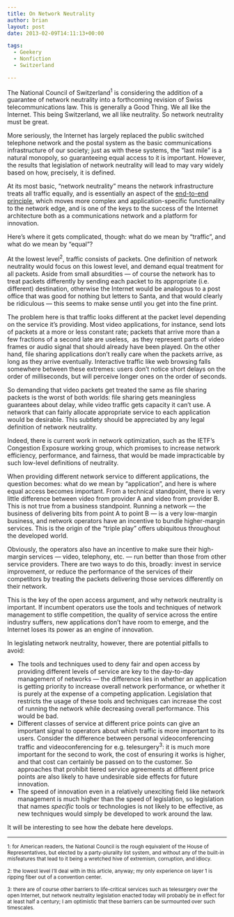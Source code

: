 ```yaml
---
title: On Network Neutrality
author: brian
layout: post
date: 2013-02-09T14:11:13+00:00

tags:
  - Geekery
  - Nonfiction
  - Switzerland

---
```

The National Council of Switzerland<sup>1</sup> is considering the addition of a guarantee of network neutrality into a forthcoming revision of Swiss telecommunications law. This is generally a Good Thing. We all like the Internet. This being Switzerland, we all like neutrality. So network neutrality must be great.

More seriously, the Internet has largely replaced the public switched telephone network and the postal system as the basic communications infrastructure of our society; just as with these systems, the &#8220;last mile&#8221; is a natural monopoly, so guaranteeing equal access to it is important. However, the results that legislation of network neutrality will lead to may vary widely based on how, precisely, it is defined.<!--more-->

At its most basic, &#8220;network neutrality&#8221; means the network infrastructure treats all traffic equally, and is essentially an aspect of the [end-to-end principle][1], which moves more complex and application-specific functionality to the network edge, and is one of the keys to the success of the Internet architecture both as a communications network and a platform for innovation.

Here&#8217;s where it gets complicated, though: what do we mean by &#8220;traffic&#8221;, and what do we mean by &#8220;equal&#8221;?

At the lowest level<sup>2</sup>, traffic consists of packets. One definition of network neutrality would focus on this lowest level, and demand equal treatment for all packets. Aside from small absurdities — of course the network has to treat packets differently by sending each packet to its appropriate (i.e. different) destination, otherwise the Internet would be analogous to a post office that was good for nothing but letters to Santa, and that would clearly be ridiculous — this seems to make sense until you get into the fine print.

The problem here is that traffic looks different at the packet level depending on the service it&#8217;s providing. Most video applications, for instance, send lots of packets at a more or less constant rate; packets that arrive more than a few fractions of a second late are useless,  as they represent parts of video frames or audio signal that should already have been played. On the other hand, file sharing applications don&#8217;t really care when the packets arrive, as long as they arrive eventually. Interactive traffic like web browsing falls somewhere between these extremes: users don&#8217;t notice short delays on the order of milliseconds, but will perceive longer ones on the order of seconds.

So demanding that video packets get treated the same as file sharing packets is the worst of both worlds: file sharing gets meaningless guarantees about delay, while video traffic gets capacity it can&#8217;t use. A network that can fairly allocate appropriate service to each application would be desirable. This subtlety should be appreciated by any legal definition of network neutrality.

Indeed, there is current work in network optimization, such as the IETF&#8217;s Congestion Exposure working group, which promises to increase network efficiency, performance, and fairness, that would be made impracticable by such low-level definitions of neutrality.

When providing different network service to different applications, the question becomes: what do we mean by &#8220;application&#8221;, and here is where equal access becomes important. From a technical standpoint, there is very little difference between video from provider A and video from provider B. This is not true from a business standpoint. Running a network — the business of delivering bits from point A to point B — is a very low-margin business, and network operators have an incentive to bundle higher-margin services. This is the origin of the &#8220;triple play&#8221; offers ubiquitous throughout the developed world.

Obviously, the operators also have an incentive to make sure their high-margin services — video, telephony, etc. — run better than those from other service providers. There are two ways to do this, broadly: invest in service improvement, or reduce the performance of the services of their competitors by treating the packets delivering those services differently on their network.

This is the key of the open access argument, and why network neutrality is important. If incumbent operators use the tools and techniques of network management to stifle competition, the quality of service across the entire industry suffers, new applications don&#8217;t have room to emerge, and the Internet loses its power as an engine of innovation.

In legislating network neutrality, however, there are potential pitfalls to avoid:

  * The tools and techniques used to deny fair and open access by providing different levels of service are key to the day-to-day management of networks — the difference lies in whether an application is getting priority to increase overall network performance, or whether it is purely at the expense of a competing application. Legislation that restricts the usage of these tools and techniques can increase the cost of running the network while decreasing overall performance. This would be bad.
  * Different classes of service at different price points can give an important signal to operators about which traffic is more important to its users. Consider the difference between personal videoconferencing traffic and videoconferencing for e.g. telesurgery<sup>3</sup>: it is much more important for the second to work, the cost of ensuring it works is higher, and that cost can certainly be passed on to the customer. So approaches that prohibit tiered service agreements at different price points are also likely to have undesirable side effects for future innovation.
  * The speed of innovation even in a relatively unexciting field like network management is much higher than the speed of legislation, so legislation that names _specific_ tools or technologies is not likely to be effective, as new techniques would simply be developed to work around the law.

It will be interesting to see how the debate here develops.

* * *

<small>1: for American readers, the National Council is the rough equivalent of the House of Representatives, but elected by a party-plurality list system, and without any of the built-in misfeatures that lead to it being a wretched hive of extremism, corruption, and idiocy.</small>

<small>2: the lowest level I&#8217;ll deal with in this article, anyway; my only experience on layer 1 is ripping fiber out of a convention center.</small>

<small>3: there are of course other barriers to life-critical services such as telesurgery over the open Internet, but network neutrality legislation enacted today will probably be in effect for at least half a century; I am optimistic that these barriers can be surmounted over such timescales.</small>

 [1]: http://web.mit.edu/saltzer/www/publications/endtoend/endtoend.pdf